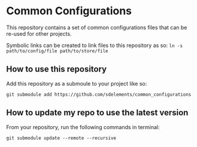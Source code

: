 # Common Configurations

This repository contains a set of common configurations files that can be re-used for other projects.

Symbolic links can be created to link files to this repository as so: `ln -s path/to/config/file path/to/store/file`

## How to use this repository

Add this repository as a submoule to your project like so:
```
git submodule add https://github.com/sdelements/common_configurations
```

## How to update my repo to use the latest version

From your repository, run the following commands in terminal:
```
git submodule update --remote --recursive
```
